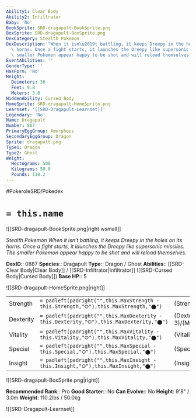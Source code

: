 ```yaml
---
Ability1: Clear Body
Ability2: Infiltrator
Baby: 'No'
BookSprite: SRD-dragapult-BookSprite.png
BoxSprite: SRD-dragapult-BoxSprite.png
DexCategory: Stealth Pokemon
DexDescription: "When it isn\u2019t battling, it keeps Dreepy in the holes on its\
  \ horns. Once a fight starts, it launches the Dreepy like supersonic missiles. The\
  \ smaller Pokemon appear happy to be shot and will reload themselves."
EventAbilities: ''
GenderType: ''
HasForm: 'No'
Height:
  Deimeters: 30
  Feet: 9.8
  Meters: 3.0
HiddenAbility: Cursed Body
HomeSprite: SRD-dragapult-HomeSprite.png
Learnset: '[[SRD-Dragapult-Learnset]]'
Legendary: 'No'
Name: Dragapult
Number: 887
PrimaryEggGroup: Amorphous
SecondaryEggGroup: Dragon
Sprite: dragapult.png
Type1: Dragon
Type2: Ghost
Weight:
  Hectograms: 500
  Kilograms: 50.0
  Pounds: 110.2
---
```


#PokeroleSRD/Pokedex

# `= this.name`

![[SRD-dragapult-BookSprite.png|right wsmall]]

*Stealth Pokemon*
*When it isn’t battling, it keeps Dreepy in the holes on its horns. Once a fight starts, it launches the Dreepy like supersonic missiles. The smaller Pokemon appear happy to be shot and will reload themselves.*

**DexID**:: 0887
**Species**:: Dragapult
**Type**:: Dragon / Ghost
**Abilities**:: [[SRD-Clear Body|Clear Body]] / [[SRD-Infiltrator|Infiltrator]] ([[SRD-Cursed Body|Cursed Body]])
**Base HP**:: 5

![[SRD-dragapult-HomeSprite.png|right]]

|           |                                                                                        |                                          |
| --------- | -------------------------------------------------------------------------------------- | ---------------------------------------- |
| Strength  | `= padleft(padright("",this.MaxStrength - this.Strength,"⭘"),this.MaxStrength,"⬤")`    | (Strength::3)/(MaxStrength::7)   |
| Dexterity | `= padleft(padright("",this.MaxDexterity - this.Dexterity,"⭘"),this.MaxDexterity,"⬤")` | (Dexterity:: 3)/(MaxDexterity::7) |
| Vitality  | `= padleft(padright("",this.MaxVitality - this.Vitality,"⭘"),this.MaxVitality,"⬤")`    | (Vitality::2)/(MaxVitality::5)   |
| Special   | `= padleft(padright("",this.MaxSpecial - this.Special,"⭘"),this.MaxSpecial,"⬤")`       | (Special::3)/(MaxSpecial::6)     |
| Insight   | `= padleft(padright("",this.MaxInsight - this.Insight,"⭘"),this.MaxInsight,"⬤")`       | (Insight::2)/(MaxInsight::5)     |

![[SRD-dragapult-BoxSprite.png|right]]

**Recommended Rank**:: Pro
**Good Starter**:: No
**Can Evolve**:: No
**Height**: 9'8" / 3.0m
**Weight**: 110.2lbs / 50.0kg

![[SRD-Dragapult-Learnset]]